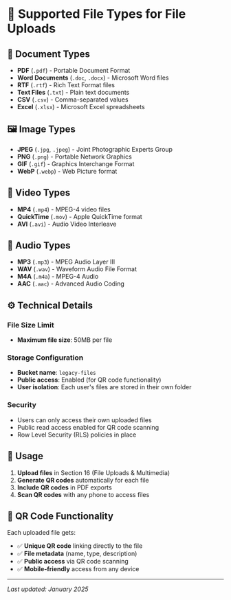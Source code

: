 # 📁 Supported File Types for File Uploads

## 🎯 **Document Types**
- **PDF** (`.pdf`) - Portable Document Format
- **Word Documents** (`.doc`, `.docx`) - Microsoft Word files
- **RTF** (`.rtf`) - Rich Text Format files
- **Text Files** (`.txt`) - Plain text documents
- **CSV** (`.csv`) - Comma-separated values
- **Excel** (`.xlsx`) - Microsoft Excel spreadsheets

## 🖼️ **Image Types**
- **JPEG** (`.jpg`, `.jpeg`) - Joint Photographic Experts Group
- **PNG** (`.png`) - Portable Network Graphics
- **GIF** (`.gif`) - Graphics Interchange Format
- **WebP** (`.webp`) - Web Picture format

## 🎥 **Video Types**
- **MP4** (`.mp4`) - MPEG-4 video files
- **QuickTime** (`.mov`) - Apple QuickTime format
- **AVI** (`.avi`) - Audio Video Interleave

## 🎵 **Audio Types**
- **MP3** (`.mp3`) - MPEG Audio Layer III
- **WAV** (`.wav`) - Waveform Audio File Format
- **M4A** (`.m4a`) - MPEG-4 Audio
- **AAC** (`.aac`) - Advanced Audio Coding

## ⚙️ **Technical Details**

### **File Size Limit**
- **Maximum file size**: 50MB per file

### **Storage Configuration**
- **Bucket name**: `legacy-files`
- **Public access**: Enabled (for QR code functionality)
- **User isolation**: Each user's files are stored in their own folder

### **Security**
- Users can only access their own uploaded files
- Public read access enabled for QR code scanning
- Row Level Security (RLS) policies in place

## 🚀 **Usage**

1. **Upload files** in Section 16 (File Uploads & Multimedia)
2. **Generate QR codes** automatically for each file
3. **Include QR codes** in PDF exports
4. **Scan QR codes** with any phone to access files

## 📱 **QR Code Functionality**

Each uploaded file gets:
- ✅ **Unique QR code** linking directly to the file
- ✅ **File metadata** (name, type, description)
- ✅ **Public access** via QR code scanning
- ✅ **Mobile-friendly** access from any device

---

*Last updated: January 2025* 